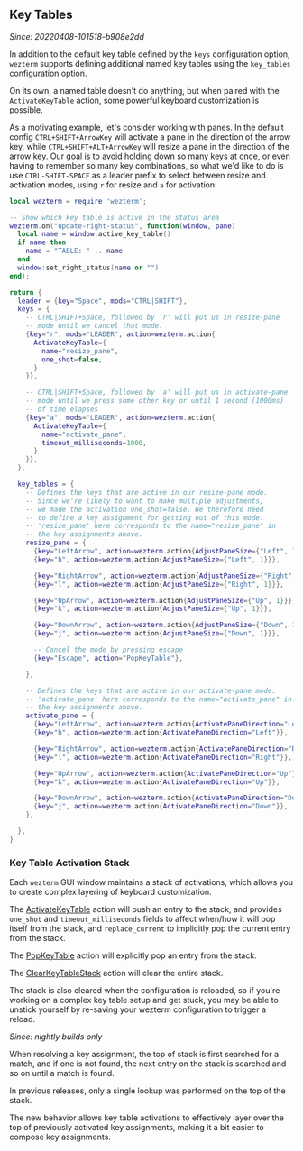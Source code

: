 ## Key Tables

*Since: 20220408-101518-b908e2dd*

In addition to the default key table defined by the `keys` configuration
option, `wezterm` supports defining additional named key tables using the
`key_tables` configuration option.

On its own, a named table doesn't do anything, but when paired with the
`ActivateKeyTable` action, some powerful keyboard customization is possible.

As a motivating example, let's consider working with panes. In the default
config `CTRL+SHIFT+ArrowKey` will activate a pane in the direction of the arrow
key, while `CTRL+SHIFT+ALT+ArrowKey` will resize a pane in the direction of the
arrow key.  Our goal is to avoid holding down so many keys at once, or even
having to remember so many key combinations, so what we'd like to do is use
`CTRL-SHIFT-SPACE` as a leader prefix to select between resize and activation
modes, using `r` for resize and `a` for activation:

```lua
local wezterm = require 'wezterm';

-- Show which key table is active in the status area
wezterm.on("update-right-status", function(window, pane)
  local name = window:active_key_table()
  if name then
    name = "TABLE: " .. name
  end
  window:set_right_status(name or "")
end);

return {
  leader = {key="Space", mods="CTRL|SHIFT"},
  keys = {
    -- CTRL|SHIFT+Space, followed by 'r' will put us in resize-pane
    -- mode until we cancel that mode.
    {key="r", mods="LEADER", action=wezterm.action{
      ActivateKeyTable={
        name="resize_pane",
        one_shot=false,
      }
    }},

    -- CTRL|SHIFT+Space, followed by 'a' will put us in activate-pane
    -- mode until we press some other key or until 1 second (1000ms)
    -- of time elapses
    {key="a", mods="LEADER", action=wezterm.action{
      ActivateKeyTable={
        name="activate_pane",
        timeout_milliseconds=1000,
      }
    }},
  },

  key_tables = {
    -- Defines the keys that are active in our resize-pane mode.
    -- Since we're likely to want to make multiple adjustments,
    -- we made the activation one_shot=false. We therefore need
    -- to define a key assignment for getting out of this mode.
    -- 'resize_pane' here corresponds to the name="resize_pane" in
    -- the key assignments above.
    resize_pane = {
      {key="LeftArrow", action=wezterm.action{AdjustPaneSize={"Left", 1}}},
      {key="h", action=wezterm.action{AdjustPaneSize={"Left", 1}}},

      {key="RightArrow", action=wezterm.action{AdjustPaneSize={"Right", 1}}},
      {key="l", action=wezterm.action{AdjustPaneSize={"Right", 1}}},

      {key="UpArrow", action=wezterm.action{AdjustPaneSize={"Up", 1}}},
      {key="k", action=wezterm.action{AdjustPaneSize={"Up", 1}}},

      {key="DownArrow", action=wezterm.action{AdjustPaneSize={"Down", 1}}},
      {key="j", action=wezterm.action{AdjustPaneSize={"Down", 1}}},

      -- Cancel the mode by pressing escape
      {key="Escape", action="PopKeyTable"},

    },

    -- Defines the keys that are active in our activate-pane mode.
    -- 'activate_pane' here corresponds to the name="activate_pane" in
    -- the key assignments above.
    activate_pane = {
      {key="LeftArrow", action=wezterm.action{ActivatePaneDirection="Left"}},
      {key="h", action=wezterm.action{ActivatePaneDirection="Left"}},

      {key="RightArrow", action=wezterm.action{ActivatePaneDirection="Right"}},
      {key="l", action=wezterm.action{ActivatePaneDirection="Right"}},

      {key="UpArrow", action=wezterm.action{ActivatePaneDirection="Up"}},
      {key="k", action=wezterm.action{ActivatePaneDirection="Up"}},

      {key="DownArrow", action=wezterm.action{ActivatePaneDirection="Down"}},
      {key="j", action=wezterm.action{ActivatePaneDirection="Down"}},
    },

  },
}

```

### Key Table Activation Stack

Each `wezterm` GUI window maintains a stack of activations, which allows you to
create complex layering of keyboard customization.

The [ActivateKeyTable](lua/keyassignment/ActivateKeyTable.md) action will push
an entry to the stack, and provides `one_shot` and `timeout_milliseconds`
fields to affect when/how it will pop itself from the stack, and
`replace_current` to implicitly pop the current entry from the stack.

The [PopKeyTable](lua/keyassignment/PopKeyTable.md) action will explicitly pop
an entry from the stack.

The [ClearKeyTableStack](lua/keyassignment/ClearKeyTableStack.md) action will
clear the entire stack.

The stack is also cleared when the configuration is reloaded, so if you're
working on a complex key table setup and get stuck, you may be able to unstick
yourself by re-saving your wezterm configuration to trigger a reload.

*Since: nightly builds only*

When resolving a key assignment, the top of stack is first searched for a match,
and if one is not found, the next entry on the stack is searched and so on until a match is found.

In previous releases, only a single lookup was performed on the top of the stack.

The new behavior allows key table activations to effectively layer over the top
of previously activated key assignments, making it a bit easier to compose key
assignments.

